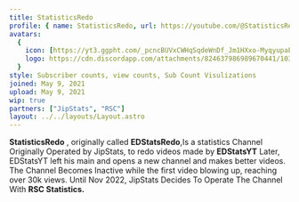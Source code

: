 ```yaml
---
title: StatisticsRedo
profile: { name: StatisticsRedo, url: https://youtube.com/@StatisticsRedo }
avatars:
  {
    icon: [https://yt3.ggpht.com/_pcncBUVxCWHqSqdeWnDf_Jm1HXxo-MyqyupaECXrBvPFSVJByuRCugzOaJ-AvSC0Zhxcs8BL5I=s176-c-k-c0x00ffffff-no-rj-mo],
    logo: https://cdn.discordapp.com/attachments/824637986989670441/1030405636552409108/STATS_BOTH.png,
  }
style: Subscriber counts, view counts, Sub Count Visulizations
joined: May 9, 2021
upload: May 9, 2021
wip: true
partners: ["JipStats", "RSC"]
layout: ../../layouts/Layout.astro
---
```

**StatisticsRedo** , originally called **EDStatsRedo**,Is a statistics Channel Originally Operated by JipStats, 
to redo videos made by **EDStatsYT** Later, EDStatsYT left his main and opens a new channel and makes better videos. 
The Channel Becomes Inactive while the first video blowing up, reaching over 30k views. Until Nov 2022, JipStats Decides To Operate The Channel With **RSC Statistics.**

